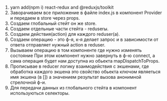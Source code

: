 1. yarn add(npm i) react-redux and @reduxjs/toolkit
2. Заворачиваем все приложение в файле index.js в компонент Provider и передаем
   в store через props.
3. Создаем глобальный стейт он же store.
4. Создаем отдельные части стейта - reduserы.
5. Создаем действия(action) для каждого reduser(a).
6. Создаем операцию - это ф-я, к-я делает запрос и в зависимости от ответа
   отправляет нужный action в reduser.
7. Вызываем операцию в том компоненте где нужно изменять состояние При этом
   компонент нужно завернуть в ф-ю connect, а сама операция будет нам доступна
   из обьекта mapDispatchToProps.
8. Прописывае в reducer логику взаимодействия с экшенами, где обработка каждого
   экшена это свойство обьекта ключом являеться имя экшена (в []) а значением
   результат вызова анонимной стрелочной ф-и.
9. Для передачи данных из глобального стейта в компонент используються
   селекторы.
